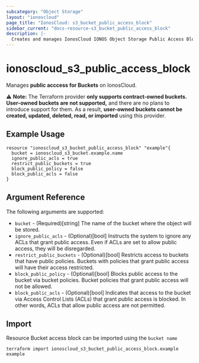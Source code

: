 ```yaml
---
subcategory: "Object Storage"
layout: "ionoscloud"
page_title: "IonosCloud: s3_bucket_public_access_block"
sidebar_current: "docs-resource-s3_bucket_public_access_block"
description: |-
  Creates and manages IonosCloud IONOS Object Storage Public Access Block for buckets.
---
```


# ionoscloud_s3_public_access_block

Manages **public acccess for Buckets** on IonosCloud.

⚠️ **Note:** The Terraform provider **only supports contract-owned buckets. User-owned buckets are not supported,** and there are no plans to introduce support for them. As a result, **user-owned buckets cannot be created, updated, deleted, read, or imported** using this provider.

## Example Usage

```hcl
resource "ionoscloud_s3_bucket_public_access_block" "example"{
  bucket = ionoscloud_s3_bucket.example.name
  ignore_public_acls = true
  restrict_public_buckets = true
  block_public_policy = false
  block_public_acls = false
}

```

## Argument Reference

The following arguments are supported:

- `bucket` - (Required)[string] The name of the bucket where the object will be stored.
- `ignore_public_acls` - (Optional)[bool] Instructs the system to ignore any ACLs that grant public access. Even if ACLs are set to allow public access, they will be disregarded.
- `restrict_public_buckets` - (Optional)[bool] Restricts access to buckets that have public policies. Buckets with policies that grant public access will have their access restricted.
- `block_public_policy` - (Optional)[bool] Blocks public access to the bucket via bucket policies. Bucket policies that grant public access will not be allowed.
- `block_public_acls` - (Optional)[bool] Indicates that access to the bucket via Access Control Lists (ACLs) that grant public access is blocked. In other words, ACLs that allow public access are not permitted.

## Import

Resource Bucket access block can be imported using the `bucket name`

```shell
terraform import ionoscloud_s3_bucket_public_access_block.example example
```